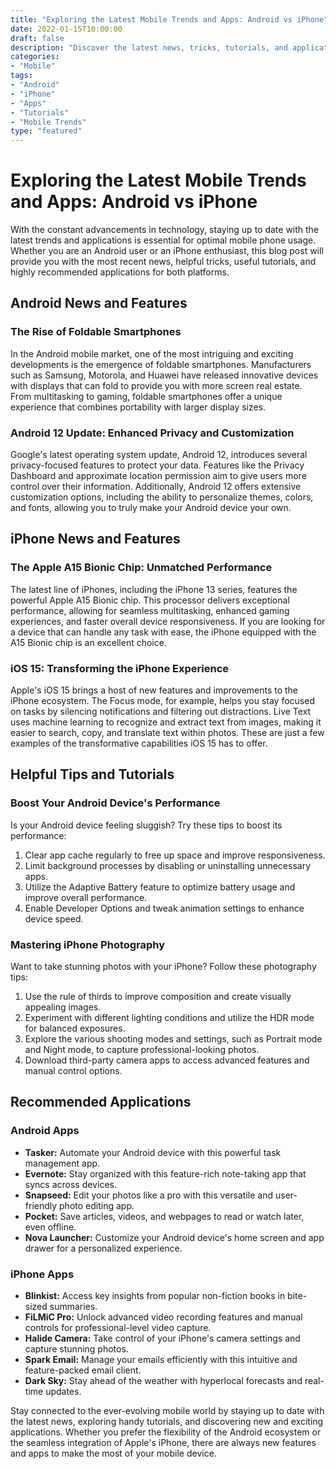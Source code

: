 ```yaml
--- 
title: "Exploring the Latest Mobile Trends and Apps: Android vs iPhone"
date: 2022-01-15T10:00:00
draft: false
description: "Discover the latest news, tricks, tutorials, and applications for Android and iPhone devices. Stay updated with the ever-evolving mobile landscape."
categories:
- "Mobile"
tags:
- "Android"
- "iPhone"
- "Apps"
- "Tutorials"
- "Mobile Trends"
type: "featured"
---
```


# Exploring the Latest Mobile Trends and Apps: Android vs iPhone

With the constant advancements in technology, staying up to date with the latest trends and applications is essential for optimal mobile phone usage. Whether you are an Android user or an iPhone enthusiast, this blog post will provide you with the most recent news, helpful tricks, useful tutorials, and highly recommended applications for both platforms.

## Android News and Features

### The Rise of Foldable Smartphones

In the Android mobile market, one of the most intriguing and exciting developments is the emergence of foldable smartphones. Manufacturers such as Samsung, Motorola, and Huawei have released innovative devices with displays that can fold to provide you with more screen real estate. From multitasking to gaming, foldable smartphones offer a unique experience that combines portability with larger display sizes.

### Android 12 Update: Enhanced Privacy and Customization

Google's latest operating system update, Android 12, introduces several privacy-focused features to protect your data. Features like the Privacy Dashboard and approximate location permission aim to give users more control over their information. Additionally, Android 12 offers extensive customization options, including the ability to personalize themes, colors, and fonts, allowing you to truly make your Android device your own.

## iPhone News and Features

### The Apple A15 Bionic Chip: Unmatched Performance

The latest line of iPhones, including the iPhone 13 series, features the powerful Apple A15 Bionic chip. This processor delivers exceptional performance, allowing for seamless multitasking, enhanced gaming experiences, and faster overall device responsiveness. If you are looking for a device that can handle any task with ease, the iPhone equipped with the A15 Bionic chip is an excellent choice.

### iOS 15: Transforming the iPhone Experience

Apple's iOS 15 brings a host of new features and improvements to the iPhone ecosystem. The Focus mode, for example, helps you stay focused on tasks by silencing notifications and filtering out distractions. Live Text uses machine learning to recognize and extract text from images, making it easier to search, copy, and translate text within photos. These are just a few examples of the transformative capabilities iOS 15 has to offer.

## Helpful Tips and Tutorials

### Boost Your Android Device's Performance

Is your Android device feeling sluggish? Try these tips to boost its performance:

1. Clear app cache regularly to free up space and improve responsiveness.
2. Limit background processes by disabling or uninstalling unnecessary apps.
3. Utilize the Adaptive Battery feature to optimize battery usage and improve overall performance.
4. Enable Developer Options and tweak animation settings to enhance device speed.

### Mastering iPhone Photography

Want to take stunning photos with your iPhone? Follow these photography tips:

1. Use the rule of thirds to improve composition and create visually appealing images.
2. Experiment with different lighting conditions and utilize the HDR mode for balanced exposures.
3. Explore the various shooting modes and settings, such as Portrait mode and Night mode, to capture professional-looking photos.
4. Download third-party camera apps to access advanced features and manual control options.

## Recommended Applications

### Android Apps

- **Tasker:** Automate your Android device with this powerful task management app.
- **Evernote:** Stay organized with this feature-rich note-taking app that syncs across devices.
- **Snapseed:** Edit your photos like a pro with this versatile and user-friendly photo editing app.
- **Pocket:** Save articles, videos, and webpages to read or watch later, even offline.
- **Nova Launcher:** Customize your Android device's home screen and app drawer for a personalized experience.

### iPhone Apps

- **Blinkist:** Access key insights from popular non-fiction books in bite-sized summaries.
- **FiLMiC Pro:** Unlock advanced video recording features and manual controls for professional-level video capture.
- **Halide Camera:** Take control of your iPhone's camera settings and capture stunning photos.
- **Spark Email:** Manage your emails efficiently with this intuitive and feature-packed email client.
- **Dark Sky:** Stay ahead of the weather with hyperlocal forecasts and real-time updates.

Stay connected to the ever-evolving mobile world by staying up to date with the latest news, exploring handy tutorials, and discovering new and exciting applications. Whether you prefer the flexibility of the Android ecosystem or the seamless integration of Apple's iPhone, there are always new features and apps to make the most of your mobile device.
